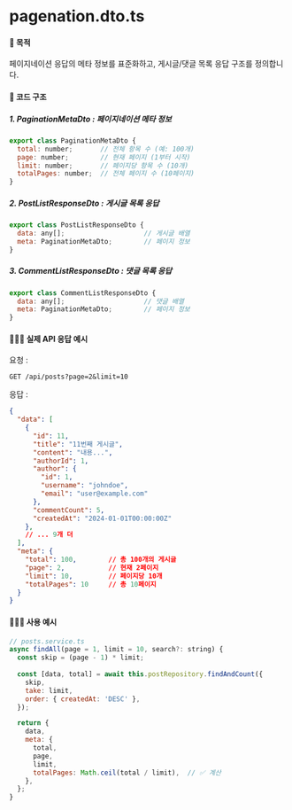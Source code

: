 # pagenation.dto.ts

#### 🎯 목적
페이지네이션 응답의 메타 정보를 표준화하고, 게시글/댓글 목록 응답 구조를 정의합니다.

#### 🔎 코드 구조

##### 1. PaginationMetaDto : 페이지네이션 메타 정보
```js
export class PaginationMetaDto {
  total: number;       // 전체 항목 수 (예: 100개)
  page: number;        // 현재 페이지 (1부터 시작)
  limit: number;       // 페이지당 항목 수 (10개)
  totalPages: number;  // 전체 페이지 수 (10페이지)
}
```

##### 2. PostListResponseDto : 게시글 목록 응답
```js
export class PostListResponseDto {
  data: any[];                    // 게시글 배열
  meta: PaginationMetaDto;        // 페이지 정보
}
```

##### 3. CommentListResponseDto : 댓글 목록 응답
```js
export class CommentListResponseDto {
  data: any[];                    // 댓글 배열
  meta: PaginationMetaDto;        // 페이지 정보
}
```

#### 🤷🏻‍♂️ 실제 API 응답 예시
요청 :
```shell
GET /api/posts?page=2&limit=10
```

응답 :
```json
{
  "data": [
    {
      "id": 11,
      "title": "11번째 게시글",
      "content": "내용...",
      "authorId": 1,
      "author": {
        "id": 1,
        "username": "johndoe",
        "email": "user@example.com"
      },
      "commentCount": 5,
      "createdAt": "2024-01-01T00:00:00Z"
    },
    // ... 9개 더
  ],
  "meta": {
    "total": 100,        // 총 100개의 게시글
    "page": 2,           // 현재 2페이지
    "limit": 10,         // 페이지당 10개
    "totalPages": 10     // 총 10페이지
  }
}
```

#### 🤷🏻‍♂️ 사용 예시
```js
// posts.service.ts
async findAll(page = 1, limit = 10, search?: string) {
  const skip = (page - 1) * limit;
  
  const [data, total] = await this.postRepository.findAndCount({
    skip,
    take: limit,
    order: { createdAt: 'DESC' },
  });

  return {
    data,
    meta: {
      total,
      page,
      limit,
      totalPages: Math.ceil(total / limit),  // ✅ 계산
    },
  };
}
```